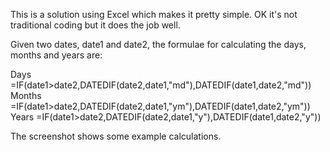 This is a solution using Excel which makes it pretty simple.  OK it's not traditional coding but it does the job well.

Given two dates, date1 and date2, the formulae for calculating the days, months and years are:

Days	=IF(date1>date2,DATEDIF(date2,date1,"md"),DATEDIF(date1,date2,"md"))
Months	=IF(date1>date2,DATEDIF(date2,date1,"ym"),DATEDIF(date1,date2,"ym"))
Years	=IF(date1>date2,DATEDIF(date2,date1,"y"),DATEDIF(date1,date2,"y"))

The screenshot shows some example calculations.

